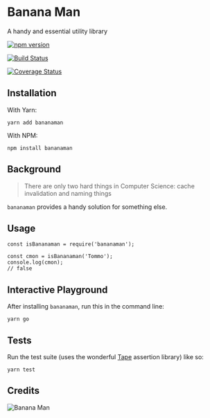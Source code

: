 # Banana Man

A handy and essential utility library

[![npm version](https://badge.fury.io/js/bananaman.svg)](https://badge.fury.io/js/bananaman)

[![Build Status](https://travis-ci.org/danielmoi/bananaman.svg?branch=master)](https://travis-ci.org/danielmoi/bananaman)

[![Coverage Status](https://coveralls.io/repos/github/danielmoi/bananaman/badge.svg?branch=master)](https://coveralls.io/github/danielmoi/bananaman?branch=master)


## Installation

With Yarn:
```
yarn add bananaman
```

With NPM:
```
npm install bananaman
```

## Background
> There are only two hard things in Computer Science: cache invalidation and naming things

`bananaman` provides a handy solution for something else.

## Usage
```
const isBananaman = require('bananaman');

const cmon = isBananaman('Tommo');
console.log(cmon);
// false

```

## Interactive Playground

After installing `bananaman`, run this in the command line:
```
yarn go
```

## Tests

Run the test suite (uses the wonderful [Tape](https://github.com/substack/tape) assertion library) like so:

```
yarn test
```


## Credits
![Banana Man](https://upload.wikimedia.org/wikipedia/en/a/aa/BananaMan_Introduction_Shot.JPG)
